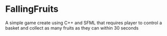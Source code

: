 # FallingFruits
A simple game create using C++ and SFML that requires player to control a basket and collect as many fruits as they can within 30 seconds
